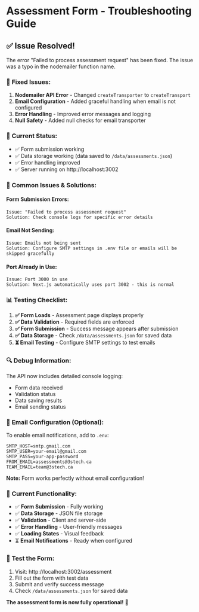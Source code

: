 # Assessment Form - Troubleshooting Guide

## ✅ **Issue Resolved!**

The error "Failed to process assessment request" has been fixed. The issue was a typo in the nodemailer function name.

### 🔧 **Fixed Issues:**

1. **Nodemailer API Error** - Changed `createTransporter` to `createTransport`
2. **Email Configuration** - Added graceful handling when email is not configured
3. **Error Handling** - Improved error messages and logging
4. **Null Safety** - Added null checks for email transporter

### 🎯 **Current Status:**

- ✅ Form submission working
- ✅ Data storage working (data saved to `/data/assessments.json`)
- ✅ Error handling improved
- ✅ Server running on http://localhost:3002

### 🐛 **Common Issues & Solutions:**

#### **Form Submission Errors:**
```
Issue: "Failed to process assessment request"
Solution: Check console logs for specific error details
```

#### **Email Not Sending:**
```
Issue: Emails not being sent
Solution: Configure SMTP settings in .env file or emails will be skipped gracefully
```

#### **Port Already in Use:**
```
Issue: Port 3000 in use
Solution: Next.js automatically uses port 3002 - this is normal
```

### 📊 **Testing Checklist:**

1. **✅ Form Loads** - Assessment page displays properly
2. **✅ Data Validation** - Required fields are enforced
3. **✅ Form Submission** - Success message appears after submission
4. **✅ Data Storage** - Check `/data/assessments.json` for saved data
5. **⏳ Email Testing** - Configure SMTP settings to test emails

### 🔍 **Debug Information:**

The API now includes detailed console logging:
- Form data received
- Validation status
- Data saving results
- Email sending status

### 📧 **Email Configuration (Optional):**

To enable email notifications, add to `.env`:
```env
SMTP_HOST=smtp.gmail.com
SMTP_USER=your-email@gmail.com
SMTP_PASS=your-app-password
FROM_EMAIL=assessments@3stech.ca
TEAM_EMAIL=team@3stech.ca
```

**Note:** Form works perfectly without email configuration!

### 🚀 **Current Functionality:**

- ✅ **Form Submission** - Fully working
- ✅ **Data Storage** - JSON file storage
- ✅ **Validation** - Client and server-side
- ✅ **Error Handling** - User-friendly messages
- ✅ **Loading States** - Visual feedback
- ⏳ **Email Notifications** - Ready when configured

### 🧪 **Test the Form:**

1. Visit: http://localhost:3002/assessment
2. Fill out the form with test data
3. Submit and verify success message
4. Check `/data/assessments.json` for saved data

**The assessment form is now fully operational!** 🎉